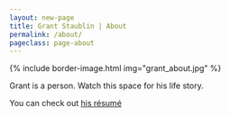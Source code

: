 ```yaml
---
layout: new-page
title: Grant Staublin | About
permalink: /about/
pageclass: page-about
---
```




<!-- ![Grant](/static/img/grant_about.jpg) -->

{% include border-image.html img="grant_about.jpg" %}

Grant is a person. Watch this space for his life story.

You can check out [his résumé](/resume)



